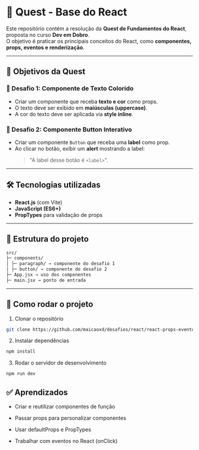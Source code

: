 # 🚀 Quest - Base do React  

Este repositório contém a resolução da **Quest de Fundamentos do React**, proposta no curso **Dev em Dobro**.  
O objetivo é praticar os principais conceitos do React, como **componentes, props, eventos e renderização**.  

---

## 🎯 Objetivos da Quest  

### 🔹 Desafio 1: Componente de Texto Colorido  
- Criar um componente que receba **texto e cor** como props.  
- O texto deve ser exibido em **maiúsculas (uppercase)**.  
- A cor do texto deve ser aplicada via **style inline**.  

### 🔹 Desafio 2: Componente Button Interativo  
- Criar um componente `Button` que receba uma **label** como prop.  
- Ao clicar no botão, exibir um **alert** mostrando a label:  
  > "A label desse botão é `<label>`".  

---

## 🛠️ Tecnologias utilizadas  
- **React.js** (com Vite)  
- **JavaScript (ES6+)**  
- **PropTypes** para validação de props  

---

## 📂 Estrutura do projeto  

```bash
src/
├─ components/
│ ├─ paragraph/ → componente do desafio 1
│ ├─ button/ → componente do desafio 2
├─ App.jsx → uso dos componentes
├─ main.jsx → ponto de entrada
```

---

## 🚀 Como rodar o projeto  
1. Clonar o repositório  
```bash
git clone https://github.com/maicaoxd/desafios/react/react-props-eventos.git 
```

2. Instalar dependências
```bash
npm install
```

3. Rodar o servidor de desenvolvimento

```bash
npm run dev
```

## ✅ Aprendizados

- Criar e reutilizar componentes de função

- Passar props para personalizar componentes

- Usar defaultProps e PropTypes

- Trabalhar com eventos no React (onClick)